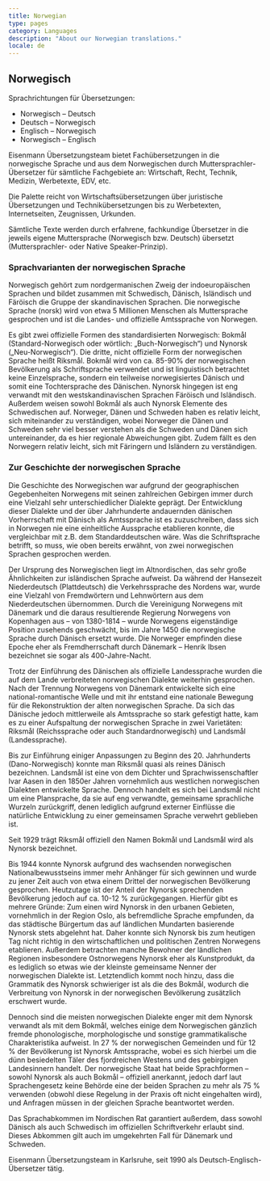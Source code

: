 ```yaml
---
title: Norwegian
type: pages
category: Languages
description: "About our Norwegian translations."
locale: de
---
```

## Norwegisch
Sprachrichtungen für Übersetzungen:
- Norwegisch – Deutsch
- Deutsch – Norwegisch
- Englisch – Norwegisch
- Norwegisch – Englisch

Eisenmann Übersetzungsteam bietet Fachübersetzungen in die norwegische Sprache und aus dem Norwegischen durch Muttersprachler-Übersetzer für sämtliche Fachgebiete an: Wirtschaft, Recht, Technik, Medizin, Werbetexte, EDV, etc.

Die Palette reicht von Wirtschaftsübersetzungen über juristische Übersetzungen und Technikübersetzungen bis zu Werbetexten, Internetseiten, Zeugnissen, Urkunden.

Sämtliche Texte werden durch erfahrene, fachkundige Übersetzer in die jeweils eigene Muttersprache (Norwegisch bzw. Deutsch) übersetzt (Muttersprachler- oder Native Speaker-Prinzip).

### Sprachvarianten der norwegischen Sprache
Norwegisch gehört zum nordgermanischen Zweig der indoeuropäischen Sprachen und bildet zusammen mit Schwedisch, Dänisch, Isländisch und Färöisch die Gruppe der skandinavischen Sprachen. Die norwegische Sprache (norsk) wird von etwa 5 Millionen Menschen als Muttersprache gesprochen und ist die Landes- und offizielle Amtssprache von Norwegen.

Es gibt zwei offizielle Formen des standardisierten Norwegisch: Bokmål (Standard-Norwegisch oder wörtlich: „Buch-Norwegisch“) und Nynorsk („Neu-Norwegisch“). Die dritte, nicht offizielle Form der norwegischen Sprache heißt Riksmål. Bokmål wird von ca. 85-90% der norwegischen Bevölkerung als Schriftsprache verwendet und ist linguistisch betrachtet keine Einzelsprache, sondern ein teilweise norwegisiertes Dänisch und somit eine Tochtersprache des Dänischen. Nynorsk hingegen ist eng verwandt mit den westskandinavischen Sprachen Färöisch und Isländisch. Außerdem weisen sowohl Bokmål als auch Nynorsk Elemente des Schwedischen auf. Norweger, Dänen und Schweden haben es relativ leicht, sich miteinander zu verständigen, wobei Norweger die Dänen und Schweden sehr viel besser verstehen als die Schweden und Dänen sich untereinander, da es hier regionale Abweichungen gibt. Zudem fällt es den Norwegern relativ leicht, sich mit Färingern und Isländern zu verständigen.

### Zur Geschichte der norwegischen Sprache
Die Geschichte des Norwegischen war aufgrund der geographischen Gegebenheiten Norwegens mit seinen zahlreichen Gebirgen immer durch eine Vielzahl sehr unterschiedlicher Dialekte geprägt. Der Entwicklung dieser Dialekte und der über Jahrhunderte andauernden dänischen Vorherrschaft mit Dänisch als Amtssprache ist es zuzuschreiben, dass sich in Norwegen nie eine einheitliche Aussprache etablieren konnte, die vergleichbar mit z.B. dem Standarddeutschen wäre. Was die Schriftsprache betrifft, so muss, wie oben bereits erwähnt, von zwei norwegischen Sprachen gesprochen werden.

Der Ursprung des Norwegischen liegt im Altnordischen, das sehr große Ähnlichkeiten zur isländischen Sprache aufweist. Da während der Hansezeit Niederdeutsch (Plattdeutsch) die Verkehrssprache des Nordens war, wurde eine Vielzahl von Fremdwörtern und Lehnwörtern aus dem Niederdeutschen übernommen. Durch die Vereinigung Norwegens mit Dänemark und die daraus resultierende Regierung Norwegens von Kopenhagen aus – von 1380-1814 – wurde Norwegens eigenständige Position zusehends geschwächt, bis im Jahre 1450 die norwegische Sprache durch Dänisch ersetzt wurde. Die Norweger empfinden diese Epoche eher als Fremdherrschaft durch Dänemark – Henrik Ibsen bezeichnet sie sogar als 400-Jahre-Nacht.

Trotz der Einführung des Dänischen als offizielle Landessprache wurden die auf dem Lande verbreiteten norwegischen Dialekte weiterhin gesprochen. Nach der Trennung Norwegens von Dänemark entwickelte sich eine national-romantische Welle und mit ihr entstand eine nationale Bewegung für die Rekonstruktion der alten norwegischen Sprache. Da sich das Dänische jedoch mittlerweile als Amtssprache so stark gefestigt hatte, kam es zu einer Aufspaltung der norwegischen Sprache in zwei Varietäten: Riksmål (Reichssprache oder auch Standardnorwegisch) und Landsmål (Landessprache).

Bis zur Einführung einiger Anpassungen zu Beginn des 20. Jahrhunderts (Dano-Norwegisch) konnte man Riksmål quasi als reines Dänisch bezeichnen. Landsmål ist eine von dem Dichter und Sprachwissenschaftler Ivar Aasen in den 1850er Jahren vornehmlich aus westlichen norwegischen Dialekten entwickelte Sprache. Dennoch handelt es sich bei Landsmål nicht um eine Plansprache, da sie auf eng verwandte, gemeinsame sprachliche Wurzeln zurückgriff, denen lediglich aufgrund externer Einflüsse die natürliche Entwicklung zu einer gemeinsamen Sprache verwehrt geblieben ist.

Seit 1929 trägt Riksmål offiziell den Namen Bokmål und Landsmål wird als Nynorsk bezeichnet.

Bis 1944 konnte Nynorsk aufgrund des wachsenden norwegischen Nationalbewusstseins immer mehr Anhänger für sich gewinnen und wurde zu jener Zeit auch von etwa einem Drittel der norwegischen Bevölkerung gesprochen. Heutzutage ist der Anteil der Nynorsk sprechenden Bevölkerung jedoch auf ca. 10-12 % zurückgegangen. Hierfür gibt es mehrere Gründe: Zum einen wird Nynorsk in den urbanen Gebieten, vornehmlich in der Region Oslo, als befremdliche Sprache empfunden, da das städtische Bürgertum das auf ländlichen Mundarten basierende Nynorsk stets abgelehnt hat. Daher konnte sich Nynorsk bis zum heutigen Tag nicht richtig in den wirtschaftlichen und politischen Zentren Norwegens etablieren. Außerdem betrachten manche Bewohner der ländlichen Regionen insbesondere Ostnorwegens Nynorsk eher als Kunstprodukt, da es lediglich so etwas wie der kleinste gemeinsame Nenner der norwegischen Dialekte ist. Letztendlich kommt noch hinzu, dass die Grammatik des Nynorsk schwieriger ist als die des Bokmål, wodurch die Verbreitung von Nynorsk in der norwegischen Bevölkerung zusätzlich erschwert wurde.

Dennoch sind die meisten norwegischen Dialekte enger mit dem Nynorsk verwandt als mit dem Bokmål, welches einige dem Norwegischen gänzlich fremde phonologische, morphologische und sonstige grammatikalische Charakteristika aufweist. In 27 % der norwegischen Gemeinden und für 12 % der Bevölkerung ist Nynorsk Amtssprache, wobei es sich hierbei um die dünn besiedelten Täler des fjordreichen Westens und des gebirgigen Landesinnern handelt. Der norwegische Staat hat beide Sprachformen – sowohl Nynorsk als auch Bokmål – offiziell anerkannt, jedoch darf laut Sprachengesetz keine Behörde eine der beiden Sprachen zu mehr als 75 % verwenden (obwohl diese Regelung in der Praxis oft nicht eingehalten wird), und Anfragen müssen in der gleichen Sprache beantwortet werden.

Das Sprachabkommen im Nordischen Rat garantiert außerdem, dass sowohl Dänisch als auch Schwedisch im offiziellen Schriftverkehr erlaubt sind. Dieses Abkommen gilt auch im umgekehrten Fall für Dänemark und Schweden.

 

Eisenmann Übersetzungsteam in Karlsruhe, seit 1990 als Deutsch-Englisch-Übersetzer tätig.